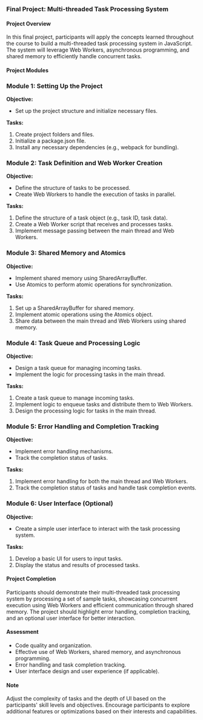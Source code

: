 ### Final Project: Multi-threaded Task Processing System

#### Project Overview

In this final project, participants will apply the concepts learned throughout the course to build a multi-threaded task processing system in JavaScript. The system will leverage Web Workers, asynchronous programming, and shared memory to efficiently handle concurrent tasks.

#### Project Modules

### Module 1: Setting Up the Project

**Objective:**

- Set up the project structure and initialize necessary files.

**Tasks:**

1. Create project folders and files.
2. Initialize a package.json file.
3. Install any necessary dependencies (e.g., webpack for bundling).

### Module 2: Task Definition and Web Worker Creation

**Objective:**

- Define the structure of tasks to be processed.
- Create Web Workers to handle the execution of tasks in parallel.

**Tasks:**

1. Define the structure of a task object (e.g., task ID, task data).
2. Create a Web Worker script that receives and processes tasks.
3. Implement message passing between the main thread and Web Workers.

### Module 3: Shared Memory and Atomics

**Objective:**

- Implement shared memory using SharedArrayBuffer.
- Use Atomics to perform atomic operations for synchronization.

**Tasks:**

1. Set up a SharedArrayBuffer for shared memory.
2. Implement atomic operations using the Atomics object.
3. Share data between the main thread and Web Workers using shared memory.

### Module 4: Task Queue and Processing Logic

**Objective:**

- Design a task queue for managing incoming tasks.
- Implement the logic for processing tasks in the main thread.

**Tasks:**

1. Create a task queue to manage incoming tasks.
2. Implement logic to enqueue tasks and distribute them to Web Workers.
3. Design the processing logic for tasks in the main thread.

### Module 5: Error Handling and Completion Tracking

**Objective:**

- Implement error handling mechanisms.
- Track the completion status of tasks.

**Tasks:**

1. Implement error handling for both the main thread and Web Workers.
2. Track the completion status of tasks and handle task completion events.

### Module 6: User Interface (Optional)

**Objective:**

- Create a simple user interface to interact with the task processing system.

**Tasks:**

1. Develop a basic UI for users to input tasks.
2. Display the status and results of processed tasks.

#### Project Completion

Participants should demonstrate their multi-threaded task processing system by processing a set of sample tasks, showcasing concurrent execution using Web Workers and efficient communication through shared memory. The project should highlight error handling, completion tracking, and an optional user interface for better interaction.

#### Assessment

- Code quality and organization.
- Effective use of Web Workers, shared memory, and asynchronous programming.
- Error handling and task completion tracking.
- User interface design and user experience (if applicable).

#### Note

Adjust the complexity of tasks and the depth of UI based on the participants' skill levels and objectives. Encourage participants to explore additional features or optimizations based on their interests and capabilities.
